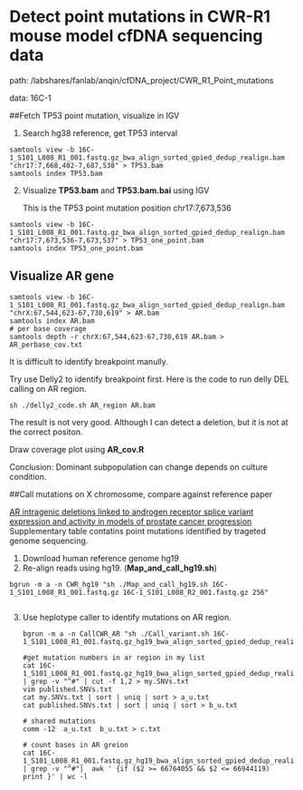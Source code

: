 # Detect point mutations in CWR-R1 mouse model cfDNA sequencing data

path: /labshares/fanlab/anqin/cfDNA_project/CWR\_R1\_Point\_mutations

data: 16C-1

##Fetch TP53 point mutation, visualize in IGV
1. Search hg38 reference, get TP53 interval

```
samtools view -b 16C-1_S101_L008_R1_001.fastq.gz_bwa_align_sorted_gpied_dedup_realign.bam  "chr17:7,668,402-7,687,538" > TP53.bam
samtools index TP53.bam
```

2. Visualize **TP53.bam** and **TP53.bam.bai** using IGV

	This is the TP53 point mutation position chr17:7,673,536

```
samtools view -b 16C-1_S101_L008_R1_001.fastq.gz_bwa_align_sorted_gpied_dedup_realign.bam  "chr17:7,673,536-7,673,537" > TP53_one_point.bam
samtools index TP53_one_point.bam
```

## Visualize AR gene

```
samtools view -b 16C-1_S101_L008_R1_001.fastq.gz_bwa_align_sorted_gpied_dedup_realign.bam  "chrX:67,544,623-67,730,619" > AR.bam
samtools index AR.bam
# per base coverage
samtools depth -r chrX:67,544,623-67,730,619 AR.bam > AR_perbase_cov.txt

```
It is difficult to identify breakpoint manully. 

Try use Delly2 to identify breakpoint first. Here is the code to run delly DEL calling on AR region.

```
sh ./delly2_code.sh AR_region AR.bam
```
The result is not very good. Although I can detect a deletion, but it is not at the correct positon.

Draw coverage plot using **AR\_cov.R**

Conclusion: Dominant subpopulation can change depends on culture condition.

##Call mutations on X chromosome, compare against reference paper

[AR intragenic deletions linked to androgen receptor splice variant expression and activity in models of prostate cancer progression](http://www.nature.com/onc/journal/v31/n45/full/onc2011637a.html)
Supplementary table contatins point mutations identified by trageted genome sequencing.

1. Download human reference genome hg19
2. Re-align reads using hg19. (**Map\_and\_call\_hg19.sh**)

```
bgrun -m a -n CWR_hg19 "sh ./Map_and_call_hg19.sh 16C-1_S101_L008_R1_001.fastq.gz 16C-1_S101_L008_R2_001.fastq.gz 256"
	
```

3. Use heplotype caller to identify mutations on AR region.
	```
	bgrun -m a -n CallCWR_AR "sh ./Call_variant.sh 16C-1_S101_L008_R1_001.fastq.gz_hg19_bwa_align_sorted_gpied_dedup_realign.bam"
	```
	
	```
	#get mutation numbers in ar region in my list
	cat 16C-1_S101_L008_R1_001.fastq.gz_hg19_bwa_align_sorted_gpied_dedup_realign.bam.chrX.raw_variants.vcf | grep -v "^#" | cut -f 1,2 > my.SNVs.txt
	vim published.SNVs.txt
	cat my.SNVs.txt | sort | uniq | sort > a_u.txt
	cat published.SNVs.txt | sort | uniq | sort > b_u.txt
	
	# shared mutations
	comm -12  a_u.txt  b_u.txt > c.txt
	
	# count bases in AR greion
	cat 16C-1_S101_L008_R1_001.fastq.gz_hg19_bwa_align_sorted_gpied_dedup_realign.bam.chrX.raw_variants.vcf | grep -v "^#"|  awk ' {if ($2 >= 66764055 && $2 <= 66944119)  print }' | wc -l
	```